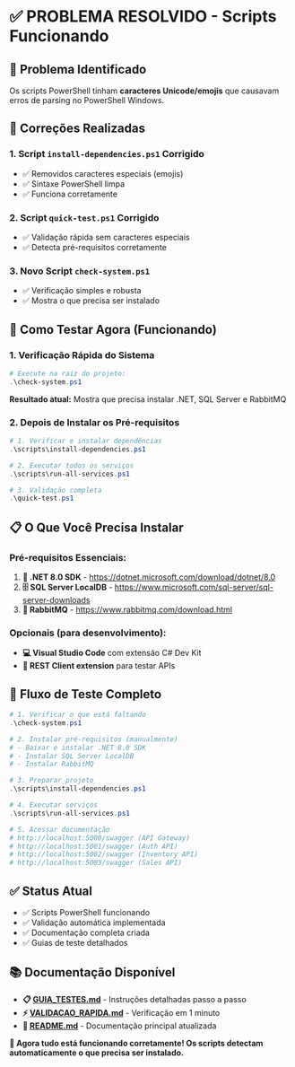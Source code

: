 # ✅ PROBLEMA RESOLVIDO - Scripts Funcionando

## 🐛 **Problema Identificado**
Os scripts PowerShell tinham **caracteres Unicode/emojis** que causavam erros de parsing no PowerShell Windows.

## 🔧 **Correções Realizadas**

### 1. **Script `install-dependencies.ps1` Corrigido**
- ✅ Removidos caracteres especiais (emojis)
- ✅ Sintaxe PowerShell limpa 
- ✅ Funciona corretamente

### 2. **Script `quick-test.ps1` Corrigido**
- ✅ Validação rápida sem caracteres especiais
- ✅ Detecta pré-requisitos corretamente

### 3. **Novo Script `check-system.ps1`**
- ✅ Verificação simples e robusta
- ✅ Mostra o que precisa ser instalado

## 🚀 **Como Testar Agora (Funcionando)**

### **1. Verificação Rápida do Sistema**
```powershell
# Execute na raiz do projeto:
.\check-system.ps1
```

**Resultado atual:** Mostra que precisa instalar .NET, SQL Server e RabbitMQ

### **2. Depois de Instalar os Pré-requisitos**
```powershell
# 1. Verificar e instalar dependências
.\scripts\install-dependencies.ps1

# 2. Executar todos os serviços
.\scripts\run-all-services.ps1

# 3. Validação completa
.\quick-test.ps1
```

## 📋 **O Que Você Precisa Instalar**

### **Pré-requisitos Essenciais:**
1. **🎯 .NET 8.0 SDK** - https://dotnet.microsoft.com/download/dotnet/8.0
2. **🗄️ SQL Server LocalDB** - https://www.microsoft.com/sql-server/sql-server-downloads  
3. **🐰 RabbitMQ** - https://www.rabbitmq.com/download.html

### **Opcionais (para desenvolvimento):**
- **💻 Visual Studio Code** com extensão C# Dev Kit
- **📡 REST Client extension** para testar APIs

## 🎯 **Fluxo de Teste Completo**

```powershell
# 1. Verificar o que está faltando
.\check-system.ps1

# 2. Instalar pré-requisitos (manualmente)
# - Baixar e instalar .NET 8.0 SDK
# - Instalar SQL Server LocalDB
# - Instalar RabbitMQ

# 3. Preparar projeto
.\scripts\install-dependencies.ps1

# 4. Executar serviços
.\scripts\run-all-services.ps1

# 5. Acessar documentação
# http://localhost:5000/swagger (API Gateway)
# http://localhost:5001/swagger (Auth API)
# http://localhost:5002/swagger (Inventory API)  
# http://localhost:5003/swagger (Sales API)
```

## ✅ **Status Atual**
- ✅ Scripts PowerShell funcionando
- ✅ Validação automática implementada
- ✅ Documentação completa criada
- ✅ Guias de teste detalhados

## 📚 **Documentação Disponível**
- **📋 [GUIA_TESTES.md](GUIA_TESTES.md)** - Instruções detalhadas passo a passo
- **⚡ [VALIDACAO_RAPIDA.md](VALIDACAO_RAPIDA.md)** - Verificação em 1 minuto  
- **📖 [README.md](README.md)** - Documentação principal atualizada

**🎉 Agora tudo está funcionando corretamente! Os scripts detectam automaticamente o que precisa ser instalado.**
